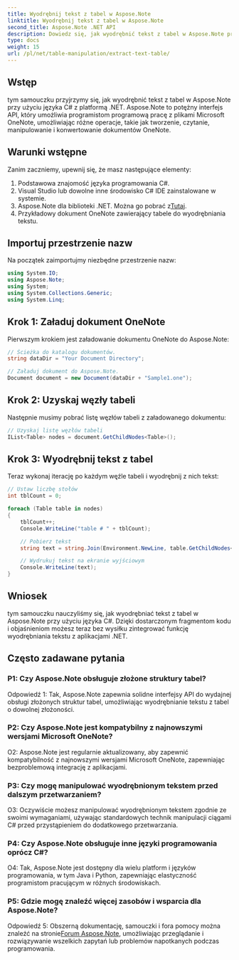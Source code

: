 ```yaml
---
title: Wyodrębnij tekst z tabel w Aspose.Note
linktitle: Wyodrębnij tekst z tabel w Aspose.Note
second_title: Aspose.Note .NET API
description: Dowiedz się, jak wyodrębnić tekst z tabel w Aspose.Note przy użyciu języka C# z platformą .NET. Samouczek krok po kroku z fragmentami kodu i objaśnieniami.
type: docs
weight: 15
url: /pl/net/table-manipulation/extract-text-table/
---
```

## Wstęp

tym samouczku przyjrzymy się, jak wyodrębnić tekst z tabel w Aspose.Note przy użyciu języka C# z platformą .NET. Aspose.Note to potężny interfejs API, który umożliwia programistom programową pracę z plikami Microsoft OneNote, umożliwiając różne operacje, takie jak tworzenie, czytanie, manipulowanie i konwertowanie dokumentów OneNote.

## Warunki wstępne

Zanim zaczniemy, upewnij się, że masz następujące elementy:

1. Podstawowa znajomość języka programowania C#.
2. Visual Studio lub dowolne inne środowisko C# IDE zainstalowane w systemie.
3.  Aspose.Note dla biblioteki .NET. Można go pobrać z[Tutaj](https://releases.aspose.com/note/net/).
4. Przykładowy dokument OneNote zawierający tabele do wyodrębniania tekstu.

## Importuj przestrzenie nazw

Na początek zaimportujmy niezbędne przestrzenie nazw:

```csharp
using System.IO;
using Aspose.Note;
using System;
using System.Collections.Generic;
using System.Linq;
```

## Krok 1: Załaduj dokument OneNote

Pierwszym krokiem jest załadowanie dokumentu OneNote do Aspose.Note:

```csharp
// Ścieżka do katalogu dokumentów.
string dataDir = "Your Document Directory";

// Załaduj dokument do Aspose.Note.
Document document = new Document(dataDir + "Sample1.one");
```

## Krok 2: Uzyskaj węzły tabeli

Następnie musimy pobrać listę węzłów tabeli z załadowanego dokumentu:

```csharp
// Uzyskaj listę węzłów tabeli
IList<Table> nodes = document.GetChildNodes<Table>();
```

## Krok 3: Wyodrębnij tekst z tabel

Teraz wykonaj iterację po każdym węźle tabeli i wyodrębnij z nich tekst:

```csharp
// Ustaw liczbę stołów
int tblCount = 0;

foreach (Table table in nodes)
{
    tblCount++;
    Console.WriteLine("table # " + tblCount);

    // Pobierz tekst
    string text = string.Join(Environment.NewLine, table.GetChildNodes<RichText>().Select(e => e.Text)) + Environment.NewLine;

    // Wydrukuj tekst na ekranie wyjściowym
    Console.WriteLine(text);
}
```

## Wniosek

tym samouczku nauczyliśmy się, jak wyodrębniać tekst z tabel w Aspose.Note przy użyciu języka C#. Dzięki dostarczonym fragmentom kodu i objaśnieniom możesz teraz bez wysiłku zintegrować funkcję wyodrębniania tekstu z aplikacjami .NET.

## Często zadawane pytania

### P1: Czy Aspose.Note obsługuje złożone struktury tabel?

Odpowiedź 1: Tak, Aspose.Note zapewnia solidne interfejsy API do wydajnej obsługi złożonych struktur tabel, umożliwiając wyodrębnianie tekstu z tabel o dowolnej złożoności.

### P2: Czy Aspose.Note jest kompatybilny z najnowszymi wersjami Microsoft OneNote?

O2: Aspose.Note jest regularnie aktualizowany, aby zapewnić kompatybilność z najnowszymi wersjami Microsoft OneNote, zapewniając bezproblemową integrację z aplikacjami.

### P3: Czy mogę manipulować wyodrębnionym tekstem przed dalszym przetwarzaniem?

O3: Oczywiście możesz manipulować wyodrębnionym tekstem zgodnie ze swoimi wymaganiami, używając standardowych technik manipulacji ciągami C# przed przystąpieniem do dodatkowego przetwarzania.

### P4: Czy Aspose.Note obsługuje inne języki programowania oprócz C#?

O4: Tak, Aspose.Note jest dostępny dla wielu platform i języków programowania, w tym Java i Python, zapewniając elastyczność programistom pracującym w różnych środowiskach.

### P5: Gdzie mogę znaleźć więcej zasobów i wsparcia dla Aspose.Note?

 Odpowiedź 5: Obszerną dokumentację, samouczki i fora pomocy można znaleźć na stronie[Forum Aspose.Note](https://forum.aspose.com/c/note/28), umożliwiając przeglądanie i rozwiązywanie wszelkich zapytań lub problemów napotkanych podczas programowania.
